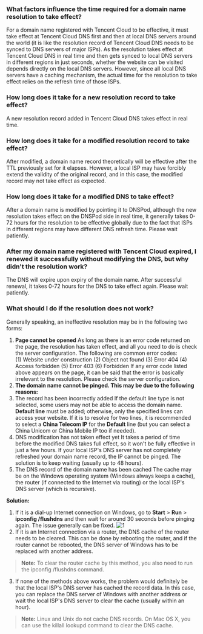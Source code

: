 ### What factors influence the time required for a domain name resolution to take effect?
For a domain name registered with Tencent Cloud to be effective, it must take effect at Tencent Cloud DNS first and then at local DNS servers around the world (it is like the resolution record of Tencent Cloud DNS needs to be synced to DNS servers of major ISPs). As the resolution takes effect at Tencent Cloud DNS in real time and then gets synced to local DNS servers in different regions in just seconds, whether the website can be visited depends directly on the local DNS servers. However, since all local DNS servers have a caching mechanism, the actual time for the resolution to take effect relies on the refresh time of those ISPs.
### How long does it take for a new resolution record to take effect?
A new resolution record added in Tencent Cloud DNS takes effect in real time.
### How long does it take for a modified resolution record to take effect?
After modified, a domain name record theoretically will be effective after the TTL previously set for it elapses. However, a local ISP may have forcibly extend the validity of the original record, and in this case, the modified record may not take effect as expected.
### How long does it take for a modified DNS to take effect?
After a domain name is modified by pointing it to DNSPod, although the new resolution takes effect on the DNSPod side in real time, it generally takes 0-72 hours for the resolution to be effective globally due to the fact that ISPs in different regions may have different DNS refresh time. Please wait patiently.  
### After my domain name registered with Tencent Cloud expired, I renewed it successfully without modifying the DNS, but why didn't the resolution work?
The DNS will expire upon expiry of the domain name. After successful renewal, it takes 0-72 hours for the DNS to take effect again. Please wait patiently.
### What should I do if the resolution does not work?
Generally speaking, an ineffective resolution may be in the following two forms:
1. **Page cannot be opened**
As long as there is an error code returned on the page, the resolution has taken effect, and all you need to do is check the server configuration.
The following are common error codes:  
(1) Website under construction
(2) Object not found
(3) Error 404
(4) Access forbidden
(5) Error 403
(6) Forbidden
If any error code listed above appears on the page, it can be said that the error is basically irrelevant to the resolution. Please check the server configuration.
2. **The domain name cannot be pinged. This may be due to the following reasons:**
 1. The record has been incorrectly added
If the default line type is not selected, some users may not be able to access the domain name. **Default line** must be added; otherwise, only the specified lines can access your website. If it is to resolve for two lines, it is recommended to select a **China Telecom IP** for the **Default** line (but you can select a China Unicom or China Mobile IP too if needed).
 2. DNS modification has not taken effect yet
It takes a period of time before the modified DNS takes full effect, so it won't be fully effective in just a few hours. If your local ISP's DNS server has not completely refreshed your domain name record, the IP cannot be pinged. The solution is to keep waiting (usually up to 48 hours).
 3. The DNS record of the domain name has been cached
The cache may be on the Windows operating system (Windows always keeps a cache), the router (if connected to the Internet via routing) or the local ISP's DNS server (which is recursive).

**Solution:**
1. If it is a dial-up Internet connection on Windows, go to **Start** > **Run** > **ipconfig /flushdns** and then wait for around 30 seconds before pinging again. The issue generally can be fixed.
 ![1](https://mc.qcloudimg.com/static/img/5df3391c4144c0cb0963481cee4f93f9/1.png)
2. If it is an Internet connection via a router, the DNS cache of the router needs to be cleared. This can be done by rebooting the router, and if the router cannot be rebooted, the DNS server of Windows has to be replaced with another address.
>**Note:**
>To clear the router cache by this method, you also need to run the ipconfig /flushdns command. 

3. If none of the methods above works, the problem would definitely be that the local ISP's DNS server has cached the record data. In this case, you can replace the DNS server of Windows with another address or wait the local ISP's DNS server to clear the cache (usually within an hour).
>**Note:**
>Linux and Unix do not cache DNS records. On Mac OS X, you can use the killall lookupd command to clear the DNS cache.
